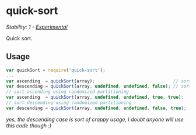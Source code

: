 # quick-sort

_Stability: 1 - [Experimental](https://github.com/tristanls/stability-index#stability-1---experimental)_

Quick sort.

## Usage

```javascript
var quickSort = require('quick-sort');
...
var ascending  = quickSort(array);                              // sort ascending
var descending = quickSort(array, undefined, undefined, false); // sort descending
// sort ascending using randomized partitioning
var ascending  = quickSort(array, undefined, undefined, true, true);  
// sort descending using randomized partitioning
var descending = quickSort(array, undefined, undefined, false, true); 
```

_yes, the descending case is sort of crappy usage, I doubt anyone will use this code though :)_